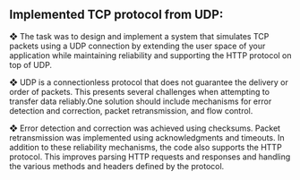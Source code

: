 ## Implemented TCP protocol from UDP:
❖ The task was to design and implement a system that simulates TCP packets using a UDP connection by extending the user space of your application while maintaining reliability and supporting the HTTP protocol on top of UDP. 

❖ UDP is a connectionless protocol that does not guarantee the delivery or order of packets. This presents several challenges when attempting to transfer data reliably.One solution should include mechanisms for error detection and correction, packet retransmission, and flow control. 

❖ Error detection and correction was achieved using checksums. Packet retransmission was implemented using acknowledgments and timeouts. In addition to these reliability mechanisms, the code also supports the HTTP protocol. This improves parsing HTTP requests and responses and handling the various methods and headers defined by the protocol.
